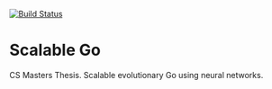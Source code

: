 [![Build Status](https://travis-ci.org/wduncanfraser/scalable_go.svg?branch=master)](https://travis-ci.org/wduncanfraser/scalable_go)

# Scalable Go
CS Masters Thesis. Scalable evolutionary Go using neural networks.
